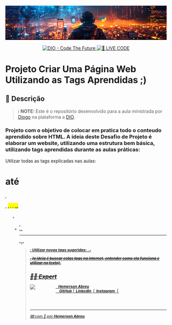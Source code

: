<p align="center">
<img 
    src="./assets/banner.png"
    width="1250"
/>
</p>

<p align="center">
<a href="https://dio.me/">
    <img 
        src="https://img.shields.io/badge/DIO-Code_The_Future-28DA77?logo=youtube" 
        alt="DIO - Code The Future">
</a>
<a href="https://dio.me/">
<img 
    src="https://img.shields.io/badge/🔴_LIVE_CODE-FF5E72" 
    alt="🔴 LIVE CODE">
</a>
</p>


# Projeto Criar Uma Página Web Utilizando as Tags Aprendidas ;)

## 📒 Descrição

 > ℹ️ **NOTE:** Este é o repositório desenvolvido para a aula ministrada por [Diogo](https://www.linkedin.com/in/diogomainardes/) na plataforma a [DIO](https://dio.me).

### Projeto com o objetivo de colocar em pratica todo o conteudo aprendido sobre HTML. A ideia deste Desafio de Projeto é elaborar um website, utilizando uma estrutura bem básica, utilizando tags aprendidas durante as aulas práticas:
 
Utilizar todas as tags explicadas nas aulas: <h1> até <h6>, <p>, <mark>, <small>, <i>, <u>, <strong>, <ol>, <ul>, <li>, <a>, <hr>, <sub>, <sup>, <blockquote>;
Utilizar novas tags sugeridas: <font>, <del>, <p>, <abbr> (a ideia é buscar estas tags na internet, entender como ela funciona e utilizar no texto). 



## 👨‍💻 Expert

<p>
    <img 
      align=left 
      margin=10 
      width=80 
      src="https://avatars.githubusercontent.com/u/66793153?v=4"
    />
    <p>&nbsp&nbsp&nbspHemerson Abreu<br>
    &nbsp&nbsp&nbsp
    <a href="https://github.com/azimutalx">
    GitHub</a>&nbsp;|&nbsp;
    <a href="https://www.linkedin.com/in/hemersonabreu/">LinkedIn</a>
&nbsp;|&nbsp;
    <a href="https://www.instagram.com/hemersonabreu/">
    Instagram</a>
&nbsp;|&nbsp;</p>
</p>
<br/><br/>
<p>

---

⌨️ com 💜 por [Hemerson Abreu](https://github.com/azimutalx)
